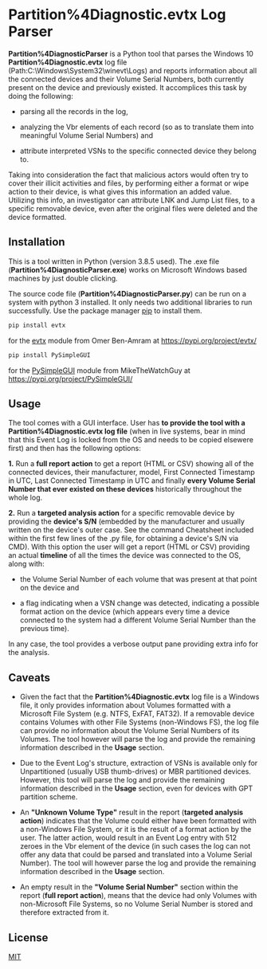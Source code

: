 # Partition%4Diagnostic.evtx Log Parser

**Partition%4DiagnosticParser** is a Python tool that parses the Windows 10 **Partition%4Diagnostic.evtx** log file (Path:C:\Windows\System32\winevt\Logs) and reports information about all the connected devices and their Volume Serial Numbers, both currently present on the device and previously existed. It accomplices this task by doing the following:

- parsing all the records in the log,

- analyzing the Vbr elements of each record (so as to translate them into meaningful Volume Serial Numbers) and

- attribute interpreted VSNs to the specific connected device they belong to.

Taking into consideration the fact that malicious actors would often try to cover their illicit activities and files, by performing either a format or wipe action to their device, is what gives this information an added value. Utilizing this info, an investigator can attribute LNK and Jump List files,  to a specific removable device, even after the original files were deleted and the device formatted. 

## Installation

This is a tool written in Python (version 3.8.5 used). The .exe file (**Partition%4DiagnosticParser.exe**) works on Microsoft Windows based machines by just double clicking.

The source code file (**Partition%4DiagnosticParser.py**) can be run on a system with python 3 installed. It only needs two additional libraries to run successfully. Use the package manager [pip](https://pip.pypa.io/en/stable/) to install them.

```bash
pip install evtx
```
for the [evtx](https://pypi.org/project/evtx/) module from Omer Ben-Amram at https://pypi.org/project/evtx/ 

```bash
pip install PySimpleGUI
```
for the [PySimpleGUI](https://pypi.org/project/PySimpleGUI/) module from  MikeTheWatchGuy at https://pypi.org/project/PySimpleGUI/

## Usage

The tool comes with a GUI interface. User has **to provide the tool with a Partition%4Diagnostic.evtx log file** (when in live systems, bear in mind that this Event Log is locked from the OS and needs to be copied elsewere first) and then has the following options:

**1.** Run a **full report action** to get a report (HTML or CSV) showing all of the connected devices, their manufacturer, model, First Connected Timestamp in UTC, Last Connected Timestamp in UTC and finally **every Volume Serial Number that ever existed on these devices** historically throughout the whole log.

**2.** Run a **targeted analysis action** for a specific removable device by providing the **device's S/N** (embedded by the manufacturer and usually written on the device's outer case. See the command Cheatsheet included within the first few lines of the .py file, for obtaining a device's S/N via CMD). With this option the user will get a report (HTML or CSV) providing an actual **timeline** of all the times the device was connected to the OS, along with:

- the Volume Serial Number of each volume that was present at that point on the device and

- a flag indicating when a VSN change was detected, indicating a possible format action on the device (which appears every time a device connected to the system had a different Volume Serial Number than the previous time).

In any case, the tool provides a verbose output pane providing extra info for the analysis.

## Caveats

- Given the fact that the **Partition%4Diagnostic.evtx** log file is a Windows file, it only provides information about Volumes formatted with a Microsoft File System (e.g. NTFS, ExFAT, FAT32). If a removable device contains Volumes with other File Systems (non-Windows FS), the log file can provide no information about the Volume Serial Numbers of its Volumes. The tool however will parse the log and provide the remaining information described in the **Usage** section.

- Due to the Event Log's structure, extraction of VSNs is available only for Unpartitioned (usually USB thumb-drives) or MBR partitioned devices. However, this tool will parse the log and provide the remaining information described in the **Usage** section, even for devices with GPT partition scheme.


- An **"Unknown Volume Type"** result in the report (**targeted analysis action**) indicates that the Volume could either have been formatted with a non-Windows File System, or it is the result of a format action by the user. The latter action, would result in an Event Log entry with 512 zeroes in the Vbr element of the device (in such cases the log can not offer any data that could be parsed and translated into a Volume Serial Number). The tool will however parse the log and provide the remaining information described in the **Usage** section.

- An empty result in the **"Volume Serial Number"** section within the report (**full report action**), means that the device had only Volumes with non-Microsoft File Systems, so no Volume Serial Number is stored and therefore extracted from it.


## License
[MIT](https://github.com/theAtropos4n6/Partition-4DiagnosticParser/blob/main/LICENSE)
